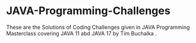 # JAVA-Programming-Challenges
These are the Solutions of Coding Challenges given in JAVA Programming Masterclass covering JAVA 11 abd JAVA 17 by Tim Buchalka . 
